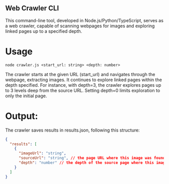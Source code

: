 ## Web Crawler CLI
This command-line tool, developed in Node.js/Python/TypeScript, serves as a web crawler, capable of scanning webpages for images and exploring linked pages up to a specified depth.

# Usage
`node crawler.js <start_url: string> <depth: number>`

The crawler starts at the given URL (start_url) and navigates through the webpage, extracting images. It continues to explore linked pages within the depth specified. For instance, with depth=3, the crawler explores pages up to 3 levels deep from the source URL. Setting depth=0 limits exploration to only the initial page.

# Output:
The crawler saves results in results.json, following this structure:
``` json
{
  "results": [
    {
      "imageUrl": "string",
      "sourceUrl": "string", // the page URL where this image was found
      "depth": "number" // the depth of the source page where this image was found
    }
  ]
}
